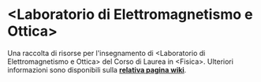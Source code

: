 # \<Laboratorio di Elettromagnetismo e Ottica\>

Una raccolta di risorse per l'insegnamento di \<Laboratorio di Elettromagnetismo e Ottica\> del Corso di
Laurea in \<Fisica\>. Ulteriori informazioni sono disponibili sulla
[**relativa pagina
wiki**](https://cartabinaria.students.cs.unibo.it/wiki/raccolte-di-risorse).
